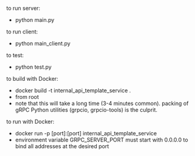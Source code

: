 to run server:
- python main.py

to run client:
- python main_client.py

to test:
- python test.py

to build with Docker:
- docker build -t internal_api_template_service .
- from root
- note that this will take a long time (3-4 minutes common).  packing of gRPC Python utilities (grpcio, grpcio-tools) is the culprit.

to run with Docker:
- docker run -p [port]:[port] internal_api_template_service
- environment variable GRPC_SERVER_PORT must start with 0.0.0.0 to bind all addresses at the desired port
